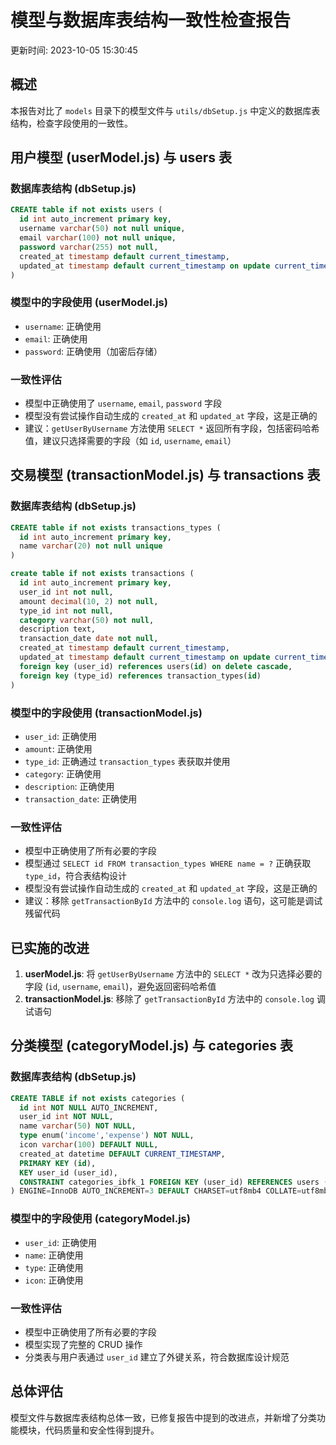 # 模型与数据库表结构一致性检查报告

更新时间: 2023-10-05 15:30:45

## 概述
本报告对比了 `models` 目录下的模型文件与 `utils/dbSetup.js` 中定义的数据库表结构，检查字段使用的一致性。

## 用户模型 (userModel.js) 与 users 表

### 数据库表结构 (dbSetup.js)
```sql
CREATE table if not exists users (
  id int auto_increment primary key,
  username varchar(50) not null unique,
  email varchar(100) not null unique,
  password varchar(255) not null,
  created_at timestamp default current_timestamp,
  updated_at timestamp default current_timestamp on update current_timestamp
)
```

### 模型中的字段使用 (userModel.js)
- `username`: 正确使用
- `email`: 正确使用
- `password`: 正确使用（加密后存储）

### 一致性评估
- 模型中正确使用了 `username`, `email`, `password` 字段
- 模型没有尝试操作自动生成的 `created_at` 和 `updated_at` 字段，这是正确的
- 建议：`getUserByUsername` 方法使用 `SELECT *` 返回所有字段，包括密码哈希值，建议只选择需要的字段（如 `id`, `username`, `email`）

## 交易模型 (transactionModel.js) 与 transactions 表

### 数据库表结构 (dbSetup.js)
```sql
CREATE table if not exists transactions_types (
  id int auto_increment primary key,
  name varchar(20) not null unique
)

create table if not exists transactions (
  id int auto_increment primary key,
  user_id int not null,
  amount decimal(10, 2) not null,
  type_id int not null,
  category varchar(50) not null,
  description text,
  transaction_date date not null,
  created_at timestamp default current_timestamp,
  updated_at timestamp default current_timestamp on update current_timestamp,
  foreign key (user_id) references users(id) on delete cascade,
  foreign key (type_id) references transaction_types(id)
)
```

### 模型中的字段使用 (transactionModel.js)
- `user_id`: 正确使用
- `amount`: 正确使用
- `type_id`: 正确通过 `transaction_types` 表获取并使用
- `category`: 正确使用
- `description`: 正确使用
- `transaction_date`: 正确使用

### 一致性评估
- 模型中正确使用了所有必要的字段
- 模型通过 `SELECT id FROM transaction_types WHERE name = ?` 正确获取 `type_id`，符合表结构设计
- 模型没有尝试操作自动生成的 `created_at` 和 `updated_at` 字段，这是正确的
- 建议：移除 `getTransactionById` 方法中的 `console.log` 语句，这可能是调试残留代码

## 已实施的改进
1. **userModel.js**: 将 `getUserByUsername` 方法中的 `SELECT *` 改为只选择必要的字段 (`id`, `username`, `email`)，避免返回密码哈希值
2. **transactionModel.js**: 移除了 `getTransactionById` 方法中的 `console.log` 调试语句

## 分类模型 (categoryModel.js) 与 categories 表

### 数据库表结构 (dbSetup.js)
```sql
CREATE TABLE if not exists categories (
  id int NOT NULL AUTO_INCREMENT,
  user_id int NOT NULL,
  name varchar(50) NOT NULL,
  type enum('income','expense') NOT NULL,
  icon varchar(100) DEFAULT NULL,
  created_at datetime DEFAULT CURRENT_TIMESTAMP,
  PRIMARY KEY (id),
  KEY user_id (user_id),
  CONSTRAINT categories_ibfk_1 FOREIGN KEY (user_id) REFERENCES users (id) ON DELETE CASCADE
) ENGINE=InnoDB AUTO_INCREMENT=3 DEFAULT CHARSET=utf8mb4 COLLATE=utf8mb4_0900_ai_ci;
```

### 模型中的字段使用 (categoryModel.js)
- `user_id`: 正确使用
- `name`: 正确使用
- `type`: 正确使用
- `icon`: 正确使用

### 一致性评估
- 模型中正确使用了所有必要的字段
- 模型实现了完整的 CRUD 操作
- 分类表与用户表通过 `user_id` 建立了外键关系，符合数据库设计规范

## 总体评估
模型文件与数据库表结构总体一致，已修复报告中提到的改进点，并新增了分类功能模块，代码质量和安全性得到提升。